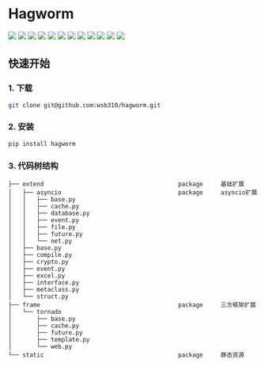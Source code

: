# Hagworm

![](https://img.shields.io/pypi/v/hagworm.svg)
![](https://img.shields.io/pypi/format/hagworm.svg)
![](https://img.shields.io/pypi/implementation/hagworm.svg)
![](https://img.shields.io/pypi/pyversions/hagworm.svg)
![](https://img.shields.io/github/license/wsb310/hagworm.svg)
![](https://img.shields.io/github/languages/code-size/wsb310/hagworm.svg)
![](https://img.shields.io/github/repo-size/wsb310/hagworm.svg)
![](https://img.shields.io/github/downloads/wsb310/hagworm/total.svg)
![](https://img.shields.io/github/forks/wsb310/hagworm.svg)
![](https://img.shields.io/github/stars/wsb310/hagworm.svg)
![](https://img.shields.io/github/watchers/wsb310/hagworm.svg)
![](https://img.shields.io/github/last-commit/wsb310/hagworm.svg)

## 快速开始

### 1. 下载

```bash
git clone git@github.com:wsb310/hagworm.git
```

### 2. 安装

```bash
pip install hagworm
```

### 3. 代码树结构

```text
├── extend                                      package     基础扩展
│   ├── asyncio                                 package     asyncio扩展
│   │   ├── base.py
│   │   ├── cache.py
│   │   ├── database.py
│   │   ├── event.py
│   │   ├── file.py
│   │   ├── future.py
│   │   └── net.py
│   ├── base.py
│   ├── compile.py
│   ├── crypto.py
│   ├── event.py
│   ├── excel.py
│   ├── interface.py
│   ├── metaclass.py
│   └── struct.py
├── frame                                       package     三方框架扩展
│   └── tornado
│       ├── base.py
│       ├── cache.py
│       ├── future.py
│       ├── template.py
│       └── web.py
└── static                                      package     静态资源
```
